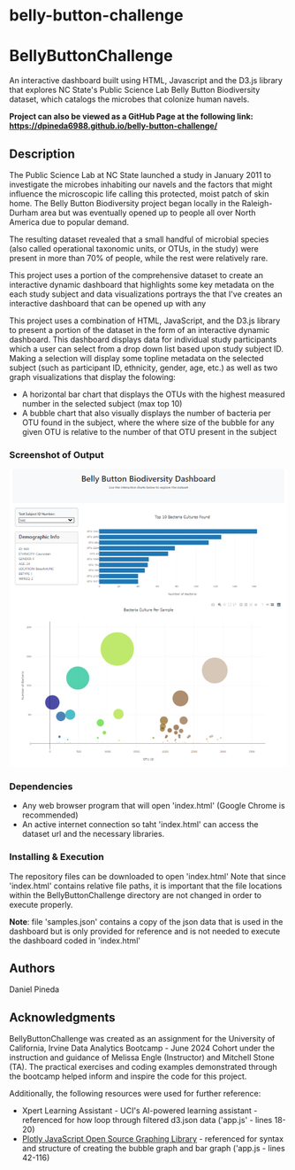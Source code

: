 # belly-button-challenge
# BellyButtonChallenge

An interactive dashboard built using HTML, Javascript and the D3.js library that explores NC State's Public Science Lab Belly Button Biodiversity dataset, which catalogs the microbes that colonize human navels.

<strong>Project can also be viewed as a GitHub Page at the following link: <br>
https://dpineda6988.github.io/belly-button-challenge/ </strong>

## Description

The Public Science Lab at NC State launched a study in January 2011 to investigate the microbes inhabiting our navels and the factors that might influence the microscopic life calling this protected, moist patch of skin home.  The Belly Button Biodiversity project began locally in the Raleigh-Durham area but was eventually opened up to people all over North America due to popular demand.

The resulting dataset revealed that a small handful of microbial species (also called operational taxonomic units, or OTUs, in the study) were present in more than 70% of people, while the rest were relatively rare.

This project uses a portion of the comprehensive dataset to create an interactive dynamic dashboard that highlights some key metadata on the each study subject and data visualizations  portrays the that I've  creates an interactive dashboard that can be opened up with any

This project uses a combination of HTML, JavaScript, and the D3.js library to present a portion of the dataset in the form of an interactive dynamic dashboard.  This dashboard displays data for individual study participants which a user can select from a drop down list based upon study subject ID.  Making a selection will display some topline metadata on the selected subject (such as participant ID, ethnicity, gender, age, etc.) as well as two graph visualizations that display the folowing:
* A horizontal bar chart that displays the OTUs with the highest measured number in the selected subject (max top 10)
* A bubble chart that also visually displays the number of bacteria per OTU found in the subject, where the where size of the bubble for any given OTU is relative to the number of that OTU present in the subject

### Screenshot of Output
![alt text](screenshot.png)



### Dependencies
* Any web browser program that will open 'index.html' (Google Chrome is recommended)
* An active internet connection so taht 'index.html' can access the dataset url and the necessary libraries.

### Installing & Execution
The repository files can be downloaded to open 'index.html'  Note that since 'index.html' contains relative file paths, it is important that the file locations within the BellyButtonChallenge directory are not changed in order to execute properly.

<strong>Note</strong>: file 'samples.json' contains a copy of the json data that is used in the dashboard but is only provided for reference and is not needed to execute the dashboard coded in 'index.html'

## Authors

Daniel Pineda

## Acknowledgments
BellyButtonChallenge was created as an assignment for the University of California, Irvine Data Analytics Bootcamp - June 2024 Cohort under the instruction and guidance of Melissa Engle (Instructor) and Mitchell Stone (TA).
The practical exercises and coding examples demonstrated through the bootcamp helped inform and inspire the code for this project.

Additionally, the following resources were used for further reference:

* Xpert Learning Assistant - UCI's AI-powered learning assistant - referenced for how loop through filtered d3.json data ('app.js' - lines 18-20)
* [Plotly JavaScript Open Source Graphing Library](https://plotly.com/javascript/) - referenced for syntax and structure of creating the bubble graph and bar graph ('app.js - lines 42-116)